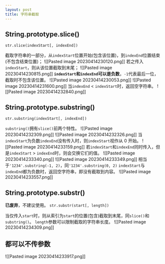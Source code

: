 ```yaml
---
layout: post
title: 字符串截取
---
```


## String.prototype.slice()

`str.slice(indexStart[, indexEnd])`

截取字符串的一部分，从`indexStart`位置开始(包含该位置)，到`indexEnd`位置结束(不包含结束位置)；
![[Pasted image 20230414230120.png]]
若之传入`indexStart`，则从该位置截取到末尾；
![[Pasted image 20230414230815.png]]
**`indexStart`和`indexEnd`可以是负数**，`-1`代表最后一位，截取时不包含该位置。
![[Pasted image 20230414230053.png]]
![[Pasted image 20230414231600.png]]
当`indexEnd` < `indexStart`时，返回空字符串。
![[Pasted image 20230414232840.png]]

## String.prototype.substring()

`str.substring(indexStart[, indexEnd])`

`substring()`拥有`slice()`前两个特性。
![[Pasted image 20230414232309.png]]
![[Pasted image 20230414232326.png]]
当`indexStart`为负数`indexEnd`没有传入时，则`indexStart`视作从 0 开始。
![[Pasted image 20230414233159.png]]
若`indexStart`和`indexEnd`同时传入，但是`indexStart` > `indexEnd`时，则会交换它们的值。
![[Pasted image 20230414233340.png]]
![[Pasted image 20230414233349.png]]
相当于`'1234'.substring(-1, 2)`，同`'1234'.substring(0, 2)`
`indexStart`与`indexEnd`都为负数时，返回空字符串，即没有截取到内容。
![[Pasted image 20230414233557.png]]

## String.prototype.substr()

**已废弃**，不建议使用。
`str.substr(start[, length])`

当仅传入`start`时，则从索引为`start`的位置(包含)截取到末尾，同`slice()`和`substring()`。
`length`参数可以限制截取的字符串长度。
![[Pasted image 20230414234309.png]]

## 都可以不传参数

![[Pasted image 20230414233917.png]]
